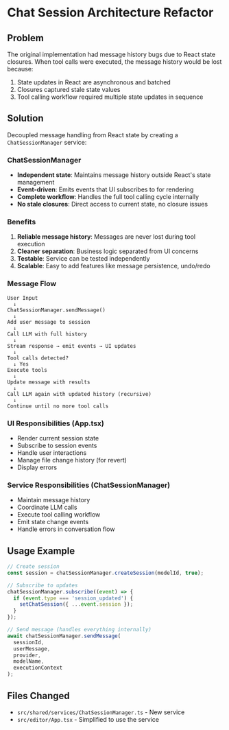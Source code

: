 # Chat Session Architecture Refactor

## Problem
The original implementation had message history bugs due to React state closures. When tool calls were executed, the message history would be lost because:
1. State updates in React are asynchronous and batched
2. Closures captured stale state values
3. Tool calling workflow required multiple state updates in sequence

## Solution
Decoupled message handling from React state by creating a `ChatSessionManager` service:

### ChatSessionManager
- **Independent state**: Maintains message history outside React's state management
- **Event-driven**: Emits events that UI subscribes to for rendering
- **Complete workflow**: Handles the full tool calling cycle internally
- **No stale closures**: Direct access to current state, no closure issues

### Benefits
1. **Reliable message history**: Messages are never lost during tool execution
2. **Cleaner separation**: Business logic separated from UI concerns
3. **Testable**: Service can be tested independently
4. **Scalable**: Easy to add features like message persistence, undo/redo

### Message Flow
```
User Input
  ↓
ChatSessionManager.sendMessage()
  ↓
Add user message to session
  ↓
Call LLM with full history
  ↓
Stream response → emit events → UI updates
  ↓
Tool calls detected?
  ↓ Yes
Execute tools
  ↓
Update message with results
  ↓
Call LLM again with updated history (recursive)
  ↓
Continue until no more tool calls
```

### UI Responsibilities (App.tsx)
- Render current session state
- Subscribe to session events
- Handle user interactions
- Manage file change history (for revert)
- Display errors

### Service Responsibilities (ChatSessionManager)
- Maintain message history
- Coordinate LLM calls
- Execute tool calling workflow
- Emit state change events
- Handle errors in conversation flow

## Usage Example
```typescript
// Create session
const session = chatSessionManager.createSession(modelId, true);

// Subscribe to updates
chatSessionManager.subscribe((event) => {
  if (event.type === 'session_updated') {
    setChatSession({ ...event.session });
  }
});

// Send message (handles everything internally)
await chatSessionManager.sendMessage(
  sessionId,
  userMessage,
  provider,
  modelName,
  executionContext
);
```

## Files Changed
- `src/shared/services/ChatSessionManager.ts` - New service
- `src/editor/App.tsx` - Simplified to use the service
